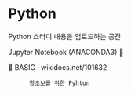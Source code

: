 # Python

Python 스터디 내용을 업로드하는 공간

Jupyter Notebook (ANACONDA3) 🐍

📂 BASIC : wikidocs.net/101632 

          왕초보를 위한 Pyhton
